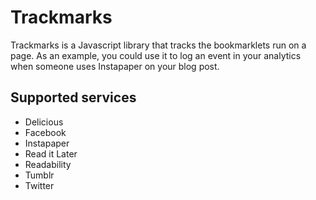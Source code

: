 # Trackmarks

Trackmarks is a Javascript library that tracks the bookmarklets run on a page. As an example, you could use it to log an event in your analytics when someone uses Instapaper on your blog post.

## Supported services

* Delicious
* Facebook
* Instapaper
* Read it Later
* Readability
* Tumblr
* Twitter
